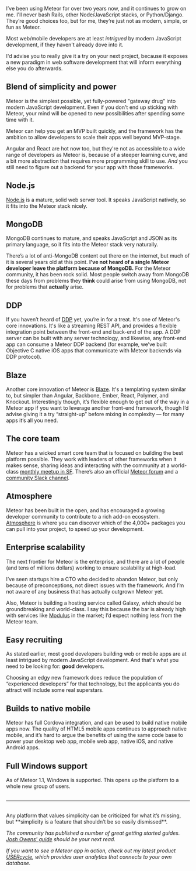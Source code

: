 I’ve been using Meteor for over two years now, and it continues to grow on me. I'll never bash Rails, other Node/JavaScript stacks, or Python/Django. They’re good choices too, but for me, they’re just not as modern, simple, or fun as Meteor.

Most web/mobile developers are at least *intrigued* by modern JavaScript development, if they haven't already dove into it.

I'd advise you to really give it a try on your next project, because it exposes a new paradigm in web software development that will inform everything else you do afterwards.

## Blend of simplicity and power

Meteor is the simplest possible, yet fully-powered "gateway drug" into modern JavaScript development. Even if you don't end up sticking with Meteor, your mind will be opened to new possibilities after spending some time with it.

Meteor can help you get an MVP built quickly, and the framework has the ambition to allow developers to scale their apps well beyond MVP-stage.

Angular and React are hot now too, but they're not as accessible to a wide range of developers as Meteor is,  because of a steeper learning curve, and a bit more abstraction that requires more programming skill to use. *And* you still need to figure out a backend for your app with those frameworks.

## Node.js

[Node.js](https://nodejs.org/) is a mature, solid web server tool. It speaks JavaScript natively, so it fits into the Meteor stack nicely.

## MongoDB

MongoDB continues to mature, and speaks JavaScript and JSON as its primary language, so it fits into the Meteor stack very naturally.

There’s a lot of anti-MongoDB content out there on the internet, but much of it is several years old at this point. **I’ve not heard of a single Meteor developer leave the platform because of MongoDB.** For the Meteor community, it has been rock solid. Most people switch away from MongoDB these days from problems they **think** could arise from using MongoDB, not for problems that **actually** arise. 

## DDP

If you haven’t heard of [DDP](https://www.meteor.com/ddp) yet, you’re in for a treat. It's one of Meteor's core innovations. It's like a streaming REST API, and provides a flexible integration point between the front-end and back-end of the app. A DDP server can be built with any server technology, and likewise, any front-end app can consume a Meteor DDP backend (for example, we’ve built Objective C native iOS apps that communicate with Meteor backends via DDP protocol).

## Blaze

Another core innovation of Meteor is [Blaze](https://www.meteor.com/blaze). It's a templating system similar to, but simpler than Angular, Backbone, Ember, React, Polymer, and Knockout. Interestingly though, it’s flexible enough to get out of the way in a Meteor app if you want to leverage another front-end framework, though I’d advise giving it a try “straight-up” before mixing in complexity — for many apps it’s all you need.

## The core team

Meteor has a wicked smart core team that is focused on building the best platform possible. They work with leaders of other frameworks when it makes sense, sharing ideas and interacting with the community at a world-class [monthly meetup in SF](http://www.meetup.com/Meteor-SFBay/). There’s also an official [Meteor forum](https://forums.meteor.com/) and a [community Slack channel](https://meteorchat.slack.com).

## Atmosphere

Meteor has been built in the open, and has encouraged a growing developer community to contribute to a rich add-on ecosystem. [Atmosphere](https://atmospherejs.com/) is where you can discover which of the 4,000+ packages you can pull into your project, to speed up your development.

## Enterprise scalability

The next frontier for Meteor is the enterprise, and there are a lot of people (and tens of millions dollars) working to ensure scalability at high-load.

I’ve seen startups hire a CTO who decided to abandon Meteor, but only because of preconceptions, not direct issues with the framework. And I’m not aware of any business that has actually outgrown Meteor yet. 

Also, Meteor is building a hosting service called Galaxy, which should be groundbreaking and world-class. I say this because the bar is already high with services like [Modulus](https://modulus.io/) in the market; I’d expect nothing less from the Meteor team.

## Easy recruiting

As stated earlier, most good developers building web or mobile apps are at least intrigued by modern JavaScript development. And that's what you need to be looking for: **good** developers.

Choosing an edgy new framework does reduce the population of “experienced developers” for that technology, but the applicants you do attract will include some real superstars.

## Builds to native mobile

Meteor has full Cordova integration, and can be used to build native mobile apps now. The quality of HTML5 mobile apps continues to approach native mobile, and it’s hard to argue the benefits of using the same code base to power your desktop web app, mobile web app, native iOS, and native Android apps.

## Full Windows support

As of Meteor 1.1, Windows is supported. This opens up the platform to a whole new group of users.
<br /><br />


---
<br />
Any platform that values simplicity can be criticized for what it’s missing, but **simplicity is a feature that shouldn’t be so easily dismissed**.

*The community has published a number of great getting started guides. [Josh Owens' guide](http://joshowens.me/getting-started-with-meteor-js/) should be your next read.*

*If you want to see a Meteor app in action, check out my latest product [USERcycle](https://usercycle.com), which provides user analytics
that connects to your own database.*

